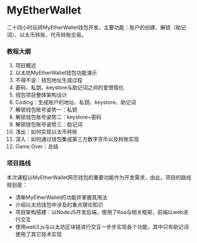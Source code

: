 # MyEtherWallet
二十四小时玩转MyEtherWallet钱包开发，主要功能：账户的创建、解锁（助记词）、以太币转账、代币转账交易。

### 教程大纲

1. 项目概述
2. 以太坊MyEtherWallet钱包功能演示
3. 不得不说：钱包地址生成过程
4. 密码、私钥、keystore与助记词之间的爱恨情仇
5. 钱包项目整体架构设计
6. Coding：生成账户的地址、私钥、keystore、助记词
7. 解锁钱包账号姿势一：私钥
8. 解锁钱包账号姿势二：keystore+密码
9. 解锁钱包账号姿势三：助记词
10. 浅出：如何实现以太币转账 
11. 深入：如何通过钱包集成第三方数字货币以及转账实现 
12. Game Over：总结 



### 项目路线

本次课程以MyEtherWallet网页钱包的重要功能作为开发需求，由此，项目的路线规划是：

- 清晰MyEtherWallet的功能并掌握其用法
- 介绍以太坊钱包中涉及的重点理论知识
- 项目架构搭建：以NodeJS开发后端，使用了Koa与相关框架，前端以web进行交互
- 使用web3.js与以太坊区块链进行交互一步步实现各个功能，其中只有助记词使用了其它技术实现


